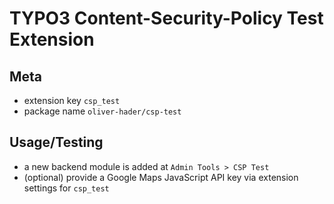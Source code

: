 # TYPO3 Content-Security-Policy Test Extension

## Meta

* extension key `csp_test`
* package name `oliver-hader/csp-test`

## Usage/Testing

* a new backend module is added at `Admin Tools > CSP Test`
* (optional) provide a Google Maps JavaScript API key via extension settings for `csp_test`

